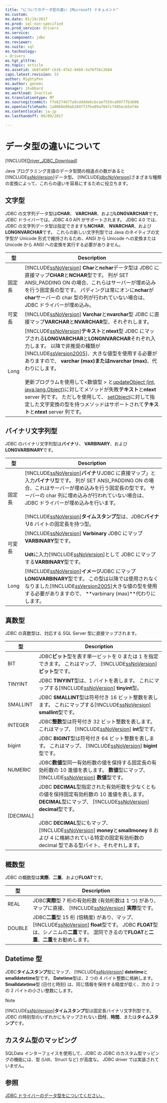 ```yaml
---
title: "についてのデータ型の違い |Microsoft ドキュメント"
ms.custom: 
ms.date: 01/19/2017
ms.prod: sql-non-specified
ms.prod_service: drivers
ms.service: 
ms.component: jdbc
ms.reviewer: 
ms.suite: sql
ms.technology:
- drivers
ms.tgt_pltfrm: 
ms.topic: article
ms.assetid: ab8fa00f-cb16-47e2-94b8-3a76f56c2b84
caps.latest.revision: 33
author: MightyPen
ms.author: genemi
manager: jhubbard
ms.workload: Inactive
ms.translationtype: MT
ms.sourcegitcommit: f7e6274d77a9cdd4de6cbcaef559ca99f77b3608
ms.openlocfilehash: 1a0068e98ab284ff3fbe89a7047cf485ecb5ef4b
ms.contentlocale: ja-jp
ms.lasthandoff: 09/09/2017

---
```

# <a name="understanding-data-type-differences"></a>データ型の違いについて
[!INCLUDE[Driver_JDBC_Download](../../includes/driver_jdbc_download.md)]

  Java プログラミング言語のデータ型間の相違点の数があると[!INCLUDE[ssNoVersion](../../includes/ssnoversion_md.md)]データ型。 [!INCLUDE[jdbcNoVersion](../../includes/jdbcnoversion_md.md)]さまざまな種類の変換によって、これらの違いを容易にするために役立ちます。  
  
## <a name="character-types"></a>文字型  
 JDBC の文字列データ型は**CHAR**、 **VARCHAR**、および**LONGVARCHAR**です。 JDBC ドライバーでは、JDBC 4.0 API がサポートされます。 JDBC 4.0 では、JDBC の文字列データ型は指定できますも**NCHAR**、 **NVARCHAR**、および**LONGNVARCHAR**です。 これらの新しい文字列型では Java のネイティブの文字型が Unicode 形式で維持されるため、ANSI から Unicode への変換または Unicode から ANSI への変換を実行する必要がありません。  
  
|型|Description|  
|----------|-----------------|  
|固定長|[!INCLUDE[ssNoVersion](../../includes/ssnoversion_md.md)] **Char**と**nchar**データ型は JDBC に直接マップ**CHAR**と**NCHAR**型です。 列が SET ANSI_PADDING ON の場合、これらはサーバーが埋め込みを行う固定長の型です。 パディングは常にオンに**nchar**が**char**サーバーの char 型の列が行われていない場合は、JDBC ドライバーが埋め込み。|  
|可変長|[!INCLUDE[ssNoVersion](../../includes/ssnoversion_md.md)] **Varchar**と**nvarchar**型 JDBC に直接マップ**VARCHAR**と**NVARCHAR**型、それぞれします。|  
|Long|[!INCLUDE[ssNoVersion](../../includes/ssnoversion_md.md)]**テキスト**と**ntext**型 JDBC にマップされる**LONGVARCHAR**と**LONGNVARCHAR**それぞれ入力します。 以降で非推奨の種類が[!INCLUDE[ssVersion2005](../../includes/ssversion2005_md.md)]、大きな値型を使用する必要がありますので、 **varchar (max)**または**nvarchar (max)**、代わりにします。<br /><br /> 更新プログラムを使用して\<数値型 > と[updateObject (int, java.lang.Object)](../../connect/jdbc/reference/updateobject-method-int-java-lang-object.md)に対してメソッドが失敗**テキスト**と**ntext** server 列です。 ただしを使用して、 [setObject](../../connect/jdbc/reference/setobject-method-sqlserverpreparedstatement.md)に対して指定した文字変換の型を持つメソッドはサポートされて**テキスト**と**ntext** server 列です。|  
  
## <a name="binary-string-types"></a>バイナリ文字列型  
 JDBC のバイナリ文字列型は**バイナリ**、 **VARBINARY**、および**LONGVARBINARY**です。  
  
|型|Description|  
|----------|-----------------|  
|固定長|[!INCLUDE[ssNoVersion](../../includes/ssnoversion_md.md)]**バイナリ**JDBC に直接マップ」と入力**バイナリ**型です。 列が SET ANSI_PADDING ON の場合、これはサーバーが埋め込みを行う固定長の型です。 サーバーの char 列に埋め込みが行われていない場合は、JDBC ドライバーが埋め込みを行います。<br /><br /> [!INCLUDE[ssNoVersion](../../includes/ssnoversion_md.md)]**タイムスタンプ**型は、JDBC**バイナリ**8 バイトの固定長を持つ型。|  
|可変長|[!INCLUDE[ssNoVersion](../../includes/ssnoversion_md.md)] **Varbinary** JDBC にマップ**VARBINARY**型です。<br /><br /> **Udt**に入力[!INCLUDE[ssNoVersion](../../includes/ssnoversion_md.md)]として JDBC にマップする**VARBINARY**型です。|  
|Long|[!INCLUDE[ssNoVersion](../../includes/ssnoversion_md.md)]**イメージ**JDBC にマップ**LONGVARBINARY**型です。 この型は以降では使用されなくなりました[!INCLUDE[ssVersion2005](../../includes/ssversion2005_md.md)]大きな値の型を使用する必要がありますので、 **varbinary (max)**代わりにします。|  
  
## <a name="exact-numeric-types"></a>真数型  
 JDBC の真数型は、対応する SQL Server 型に直接マップされます。  
  
|型|Description|  
|----------|-----------------|  
|BIT|JDBC**ビット**型を表す単一ビットを 0 または 1 を指定できます。 これはマップ、 [!INCLUDE[ssNoVersion](../../includes/ssnoversion_md.md)]**ビット**型です。|  
|TINYINT|JDBC **TINYINT**型は、1 バイトを表します。 これにマップする[!INCLUDE[ssNoVersion](../../includes/ssnoversion_md.md)] **tinyint**型。|  
|SMALLINT|JDBC **SMALLINT**型は符号付き 16 ビット整数を表します。 これにマップする[!INCLUDE[ssNoVersion](../../includes/ssnoversion_md.md)] **smallint**型です。|  
|INTEGER|JDBC**整数**型は符号付き 32 ビット整数を表します。 これはマップ、 [!INCLUDE[ssNoVersion](../../includes/ssnoversion_md.md)] **int**型です。|  
|bigint|JDBC **BIGINT**型は符号付き 64 ビット整数を表します。 これはマップ、 [!INCLUDE[ssNoVersion](../../includes/ssnoversion_md.md)] **bigint**型です。|  
|NUMERIC|JDBC**数値**型同一有効桁数の値を保持する固定長の有効桁数の 10 進値を表します。 **数値**型にマップ、 [!INCLUDE[ssNoVersion](../../includes/ssnoversion_md.md)] **数値**型です。|  
|[DECIMAL]|JDBC **DECIMAL**型指定された有効桁数を少なくともの値を保持固定有効桁数の 10 進値を表します。 **DECIMAL**型にマップ、 [!INCLUDE[ssNoVersion](../../includes/ssnoversion_md.md)] **decimal**型です。<br /><br /> JDBC **DECIMAL**型にもマップ、 [!INCLUDE[ssNoVersion](../../includes/ssnoversion_md.md)] **money**と**smallmoney** 8 および 4 に格納されている特定の固定有効桁数の decimal 型である型バイト、それぞれします。|  
  
## <a name="approximate-numeric-types"></a>概数型  
 JDBC の概数型は**実際**、**二重**、および**FLOAT**です。  
  
|型|Description|  
|----------|-----------------|  
|REAL|JDBC**実際**型 7 桁の有効桁数 (有効桁数は 1 つ) があり、マップに直接、 [!INCLUDE[ssNoVersion](../../includes/ssnoversion_md.md)] **実際**型です。|  
|DOUBLE|JDBC**二重**型 15 桁 (倍精度) があり、マップ、 [!INCLUDE[ssNoVersion](../../includes/ssnoversion_md.md)] **float**型です。 JDBC **FLOAT**型は、シノニムの**二重**です。 混同できるので**FLOAT**と**二重**、**二重**をお勧めします。|  
  
## <a name="datetime-types"></a>Datetime 型  
 JDBC**タイムスタンプ**型にマップ、 [!INCLUDE[ssNoVersion](../../includes/ssnoversion_md.md)] **datetime**と**smalldatetime**型です。 **Datetime**型は、2 つの 4 バイト整数に格納します。 **Smalldatetime**型 (日付と時刻) は、同じ情報を保持する精度が低く、次の 2 つの 2 バイトの小さい整数にします。  
  
> [!NOTE]  
>  [!INCLUDE[ssNoVersion](../../includes/ssnoversion_md.md)]**タイムスタンプ**型は固定長バイナリ文字列型です。 JDBC の時刻型のいずれかにもマップされない:**日付**、**時間**、または**タイムスタンプ**です。  
  
## <a name="custom-type-mapping"></a>カスタム型のマッピング  
 SQLData インターフェイスを使用して、JDBC の JDBC のカスタム型マッピングの機能には、型 (Udt、Struct など) が高度な。 JDBC driver では実装されていません。  
  
## <a name="see-also"></a>参照  
 [JDBC ドライバーのデータ型をについてください。](../../connect/jdbc/understanding-the-jdbc-driver-data-types.md)  
  
  

